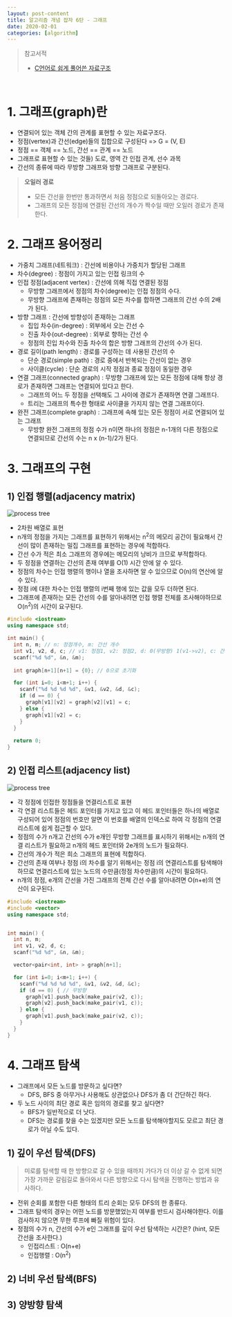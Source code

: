 ```yaml
---
layout: post-content
title: 알고리즘 개념 잡자 6탄 - 그래프
date: 2020-02-01
categories: [algorithm]
---
```

> 참고서적
> - [C언어로 쉽게 풀어쓴 자료구조](http://www.yes24.com/Product/Goods/69750539) 

<br/>

# 1. 그래프(graph)란
- 연결되어 있는 객체 간의 관계를 표현할 수 있는 자료구조다.
- 정점(vertex)과 간선(edge)들의 집합으로 구성된다 => G = (V, E)
- 정점 == 객체 == 노드, 간선 == 관계 == 노드
- 그래프로 표현할 수 있는 것들) 도로, 영역 간 인접 관계, 선수 과목
- 간선의 종류에 따라 무방향 그래프와 방향 그래프로 구분된다.

> **오일러 경로**    
> - 모든 간선을 한번만 통과하면서 처음 정점으로 되돌아오는 경로다.
> - 그래프의 모든 정점에 연결된 간선의 개수가 짝수일 때만 오일러 경로가 존재한다.

# 2. 그래프 용어정리
- 가중치 그래프(네트워크) : 간선에 비용이나 가중치가 할당된 그래프
- 차수(degree) : 정점이 가지고 있는 인접 링크의 수
- 인접 정점(adjacent vertex) : 간선에 의해 직접 연결된 정점
  - 무방향 그래프에서 정점의 차수(degree)는 인접 정점의 수다.
  - 무방향 그래프에 존재하는 정점의 모든 차수를 합하면 그래프의 간선 수의 2배가 된다.
- 방향 그래프 : 간선에 방향성이 존재하는 그래프
  - 집입 차수(in-degree) : 외부에서 오는 간선 수
  - 진출 차수(out-degree) : 외부로 향하는 간선 수
  - 정점의 진입 차수와 진출 차수의 합은 방향 그래프의 간선의 수가 된다.
- 경로 길이(path length) : 경로를 구성하는 데 사용된 간선의 수
  - 단순 경로(simple path) : 경로 중에서 반복되는 간선이 없는 경우
  - 사이클(cycle) : 단순 경로의 시작 정점과 종료 정점이 동일한 경우
- 연결 그래프(connected graph) : 무방향 그래프에 있는 모든 정점에 대해 항상 경로가 존재하면 그래프는 연결되어 있다고 한다.
  - 그래프의 어느 두 정점을 선택해도 그 사이에 경로가 존재하면 연결 그래프다.
  - 트리는 그래프의 특수한 형태로 사이클을 가지지 않는 연결 그래프이다.
- 완전 그래프(complete graph) : 그래프에 속해 있는 모든 정점이 서로 연결되어 있는 그래프
  - 무방향 완전 그래프의 정점 수가 n이면 하나의 정점은 n-1개의 다른 정점으로 연결되므로 간선의 수는 n x (n-1)/2가 된다.

# 3. 그래프의 구현

## 1) 인접 행렬(adjacency matrix)

![process tree](/assets/images/2020-02-23-img/1.png)<br/>

- 2차원 배열로 표현
- n개의 정점을 가지는 그래프를 표현하기 위해서는 n<sup>2</sup>의 메모리 공간이 필요해서 간선이 많이 존재하는 밀집 그래프를 표현하는 경우에 적합하다.
- 간선 수가 적은 최소 그래프의 경우에는 메모리의 낭비가 크므로 부적합하다.
- 두 정점을 연결하는 간선의 존재 여부를 O(1) 시간 안에 알 수 있다.
- 정점의 차수는 인접 행렬의 행이나 열을 조사하면 알 수 있으므로 O(n)의 연산에 알 수 있다.
- 정점 i에 대한 차수는 인접 행렬의 i번째 행에 있는 값을 모두 더하면 된다.
- 그래프에 존재하는 모든 간선의 수를 알아내려면 인접 행렬 전체를 조사해야하므로 O(n<sup>2</sup>)의 시간이 요구된다.

```cpp
#include <iostream>
using namespace std;

int main() {
  int n, m; // n: 정점개수, m: 간선 개수
  int v1, v2, d, c; // v1: 정점1, v2: 정점2, d: 0(무방향) 1(v1->v2), c: 간선 가중치 (1이상)
  scanf("%d %d", &n, &m);
  
  int graph[n+1][n+1] = {0}; // 0으로 초기화

  for (int i=0; i<m+1; i++) {
    scanf("%d %d %d %d", &v1, &v2, &d, &c);
    if (d == 0) {
      graph[v1][v2] = graph[v2][v1] = c;
    } else {
      graph[v1][v2] = c;
    }
  }
  
  return 0;
}
```

## 2) 인접 리스트(adjacency list)

![process tree](/assets/images/2020-02-23-img/2.png)<br/>

- 각 정점에 인접한 정점들을 연결리스트로 표현
- 각 연결 리스트들은 헤드 포인터를 가지고 있고 이 헤드 포인터들은 하나의 배열로 구성되어 있어 정점의 번호만 알면 이 번호를 배열의 인덱스로 하여 각 정점의 연결리스트에 쉽게 접근할 수 있다.
- 정점의 수가 n개고 간선의 수가 e개인 무방향 그래프를 표시하기 위해서는 n개의 연결 리스트가 필요하고 n개의 헤드 포인터와 2e개의 노드가 필요하다.
- 간선의 개수가 적은 희소 그래프의 표현에 적합하다.
- 간선의 존재 여부나 정점 i의 차수를 알기 위해서는 정점 i의 연결리스트를 탐색해야 하므로 연결리스트에 있는 노드의 수만큼(정점 차수만큼)의 시간이 필요하다.
- n개의 정점, e개의 간선을 가진 그래프의 전체 간선 수를 알아내려면 O(n+e)의 연산이 요구된다.

```cpp
#include <iostream>
#include <vector>
using namespace std;


int main() {
  int n, m;
  int v1, v2, d, c;
  scanf("%d %d", &n, &m);

  vector<pair<int, int> > graph[n+1];

  for (int i=0; i<m+1; i++) {
    scanf("%d %d %d %d", &v1, &v2, &d, &c);
    if (d == 0) { // 무방향
      graph[v1].push_back(make_pair(v2, c));
      graph[v2].push_back(make_pair(v1, c));
    } else {
      graph[v1].push_back(make_pair(v2, c));
    }
  }
}
```

# 4. 그래프 탐색

- 그래프에서 모든 노드를 방문하고 싶다면?
  - DFS, BFS 중 아무거나 사용해도 상관없으나 DFS가 좀 더 간단하긴 하다.
- 두 노드 사이의 최단 경로 혹은 임의의 경로를 찾고 싶다면?
  - BFS가 일반적으로 더 낫다.
  - DFS는 경로를 찾을 수는 있겠지만 모든 노드를 탐색해야할지도 모르고 최단 경로가 아닐 수도 있다.

## 1) 깊이 우선 탐색(DFS)

> 미로를 탐색할 때 한 방향으로 갈 수 있을 때까지 가다가 더 이상 갈 수 없게 되면 가장 가까운 갈림길로 돌아와서 다른 방향으로 다시 탐색을 진행하는 방법과 유사하다.

- 전위 순회를 포함한 다른 형태의 트리 순회는 모두 DFS의 한 종류다.
- 그래프 탐색의 경우는 어떤 노드를 방문했었는지 여부를 반드시 검사해야한다. 이를 검사하지 않으면 무한 루프에 빠질 위험이 있다.
- 정점의 수가 n, 간선의 수가 e인 그래프를 깊이 우선 탐색하는 시간은? (hint, 모든 간선을 조사한다.)
  - 인접리스트 : O(n+e)
  - 인접행렬 : O(n<sup>2</sup>)


## 2) 너비 우선 탐색(BFS)

## 3) 양방향 탐색
